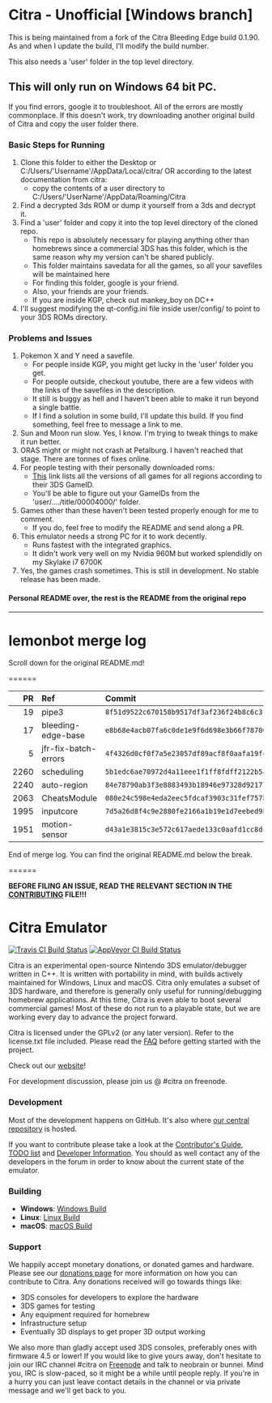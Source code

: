 # Citra - Unofficial [Windows branch]

This is being maintained from a fork of the Citra Bleeding Edge build 0.1.90.  
As and when I update the build, I'll modify the build number.

This also needs a 'user' folder in the top level directory.

## This will only run on Windows 64 bit PC.

If you find errors, google it to troubleshoot. All of the errors are mostly commonplace. 
If this doesn't work, try downloading another original build of Citra and copy the user folder there.

### Basic Steps for Running

1. Clone this folder to either the Desktop or C:/Users/'Username'/AppData/Local/citra/ OR according to the latest documentation from citra:
    - copy the contents of a user directory to C:/Users/'UserName'/AppData/Roaming/Citra
2. Find a decrypted 3ds ROM or dump it yourself from a 3ds and decrypt it.
3. Find a 'user' folder and copy it into the top level directory of the cloned repo.
    - This repo is absolutely necessary for playing anything other than homebrews since a commercial 3DS has this folder, which is the same reason why my version can't be shared publicly.
    - This folder maintains savedata for all the games, so all your savefiles will be maintained here
    - For finding this folder, google is your friend.
    - Also, your friends are your friends.
    - If you are inside KGP, check out mankey_boy on DC++
4. I'll suggest modifying the qt-config.ini file inside user/config/ to point to your 3DS ROMs directory.

### Problems and Issues

1. Pokemon X and Y need a savefile.
    - For people inside KGP, you might get lucky in the 'user' folder you get.
    - For people outside, checkout youtube, there are a few videos with the links of the savefiles in the description.
    - It still is buggy as hell and I haven't been able to make it run beyond a single battle.
    - If I find a solution in some build, I'll update this build. If you find something, feel free to message a link to me.
2.  Sun and Moon run slow. Yes, I know. I'm trying to tweak things to make it run better.
3.  ORAS might or might not crash at Petalburg. I haven't reached that stage. There are tonnes of fixes online.
4.  For people testing with their personally downloaded roms: 
    - [This](http://www.3dsdb.com/) link lists all the versions of all games for all regions according to their 3DS GameID. 
    - You'll be able to figure out your GameIDs from the 'user/..../title/00004000/' folder.
5.  Games other than these haven't been tested properly enough for me to comment.
    - If you do, feel free to modify the README and send along a PR.
6. This emulator needs a strong PC for it to work decently. 
    - Runs fastest with the integrated graphics. 
    - It didn't work very well on my Nvidia 960M but worked splendidly on my Skylake i7 6700K
7.  Yes, the games crash sometimes. This is still in development. No stable release has been made.

#### Personal README over, the rest is the README from the original repo

-------------------------------------------------------------------------------

# lemonbot merge log

Scroll down for the original README.md!

======

|   PR | Ref                  | Commit                                     | Author      | Status   |
|-----:|:---------------------|:-------------------------------------------|:------------|:---------|
|   19 | pipe3                | `8f51d9522c670158b9517df3af236f24b8c6c31f` | MerryMage   | Merged   |
|   17 | bleeding-edge-base   | `e8b68e4acb07fa6c0de1e9f6d698e3b66f787005` | jroweboy    | Merged   |
|    5 | jfr-fix-batch-errors | `4f4326d0cf0f7a5e23057df89acf8f0aafa19f41` | jroweboy    | Merged   |
| 2260 | scheduling           | `5b1edc6ae70972d4a11eee1f1ff8fdff2122b5a2` | Subv        | Merged   |
| 2240 | auto-region          | `84e78790ab3f3e8883493b18946e97328d921774` | wwylele     | Merged   |
| 2063 | CheatsModule         | `080e24c598e4eda2eec5fdcaf3903c31fef757b0` | makotech222 | Merged   |
| 1995 | inputcore            | `7d5a26d8f4c9e2880fe2166a1b19e1d7eebed9b1` | makotech222 | Failed   |
| 1951 | motion-sensor        | `d43a1e3815c3e572c617aede133c0aafd1cc8dc0` | wwylele     | Merged   |

End of merge log. You can find the original README.md below the break.

======

**BEFORE FILING AN ISSUE, READ THE RELEVANT SECTION IN THE [CONTRIBUTING](https://github.com/citra-emu/citra/blob/master/CONTRIBUTING.md#reporting-issues) FILE!!!**

Citra Emulator
==============
[![Travis CI Build Status](https://travis-ci.org/citra-emu/citra.svg?branch=master)](https://travis-ci.org/citra-emu/citra)
[![AppVeyor CI Build Status](https://ci.appveyor.com/api/projects/status/sdf1o4kh3g1e68m9?svg=true)](https://ci.appveyor.com/project/bunnei/citra)

Citra is an experimental open-source Nintendo 3DS emulator/debugger written in C++. It is written with portability in mind, with builds actively maintained for Windows, Linux and macOS. Citra only emulates a subset of 3DS hardware, and therefore is generally only useful for running/debugging homebrew applications. At this time, Citra is even able to boot several commercial games! Most of these do not run to a playable state, but we are working every day to advance the project forward.

Citra is licensed under the GPLv2 (or any later version). Refer to the license.txt file included. Please read the [FAQ](https://github.com/citra-emu/citra/wiki/FAQ) before getting started with the project.

Check out our [website](https://citra-emu.org/)!

For development discussion, please join us @ #citra on freenode.

### Development

Most of the development happens on GitHub. It's also where [our central repository](https://github.com/citra-emu/citra) is hosted.

If you want to contribute please take a look at the [Contributor's Guide](CONTRIBUTING.md), [TODO list](https://docs.google.com/document/d/1SWIop0uBI9IW8VGg97TAtoT_CHNoP42FzYmvG1F4QDA) and [Developer Information](https://github.com/citra-emu/citra/wiki/Developer-Information). You should as well contact any of the developers in the forum in order to know about the current state of the emulator.

### Building

* __Windows__: [Windows Build](https://github.com/citra-emu/citra/wiki/Building-For-Windows)
* __Linux__: [Linux Build](https://github.com/citra-emu/citra/wiki/Building-For-Linux)
* __macOS__: [macOS Build](https://github.com/citra-emu/citra/wiki/Building-for-macOS)


### Support
We happily accept monetary donations, or donated games and hardware. Please see our [donations page](https://citra-emu.org/page/donate) for more information on how you can contribute to Citra. Any donations received will go towards things like:
* 3DS consoles for developers to explore the hardware
* 3DS games for testing
* Any equipment required for homebrew
* Infrastructure setup
* Eventually 3D displays to get proper 3D output working

We also more than gladly accept used 3DS consoles, preferably ones with firmware 4.5 or lower! If you would like to give yours away, don't hesitate to join our IRC channel #citra on [Freenode](http://webchat.freenode.net/?channels=citra) and talk to neobrain or bunnei. Mind you, IRC is slow-paced, so it might be a while until people reply. If you're in a hurry you can just leave contact details in the channel or via private message and we'll get back to you.
